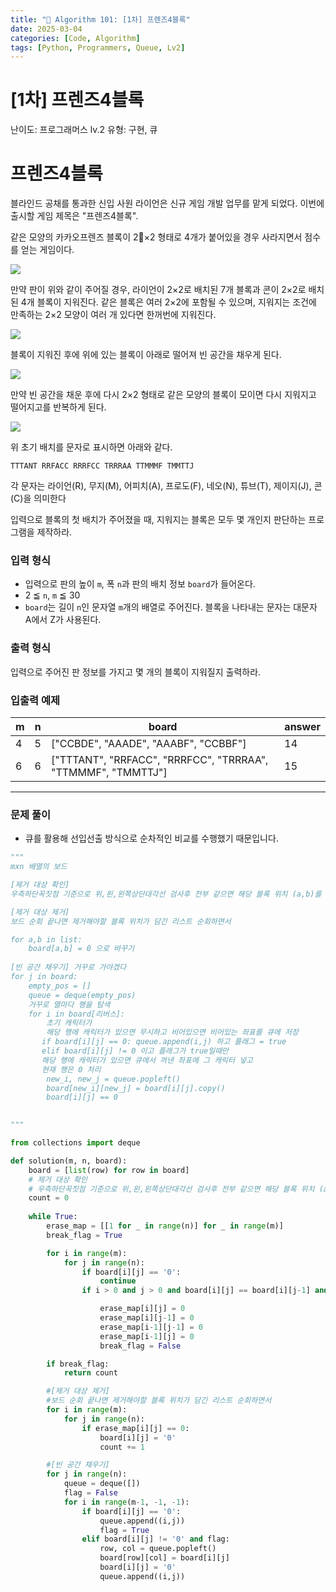 ```yaml
---
title: "🧠 Algorithm 101: [1차] 프렌즈4블록"
date: 2025-03-04
categories: [Code, Algorithm]
tags: [Python, Programmers, Queue, Lv2]
---
```


# [1차] 프렌즈4블록

난이도: 프로그래머스 lv.2
유형: 구현, 큐

# **프렌즈4블록**

블라인드 공채를 통과한 신입 사원 라이언은 신규 게임 개발 업무를 맡게 되었다. 이번에 출시할 게임 제목은 "프렌즈4블록".

같은 모양의 카카오프렌즈 블록이 2×2 형태로 4개가 붙어있을 경우 사라지면서 점수를 얻는 게임이다.

![](http://t1.kakaocdn.net/welcome2018/pang1.png)

만약 판이 위와 같이 주어질 경우, 라이언이 2×2로 배치된 7개 블록과 콘이 2×2로 배치된 4개 블록이 지워진다. 같은 블록은 여러 2×2에 포함될 수 있으며, 지워지는 조건에 만족하는 2×2 모양이 여러 개 있다면 한꺼번에 지워진다.

![](http://t1.kakaocdn.net/welcome2018/pang2.png)

블록이 지워진 후에 위에 있는 블록이 아래로 떨어져 빈 공간을 채우게 된다.

![](http://t1.kakaocdn.net/welcome2018/pang3.png)

만약 빈 공간을 채운 후에 다시 2×2 형태로 같은 모양의 블록이 모이면 다시 지워지고 떨어지고를 반복하게 된다.

![](http://t1.kakaocdn.net/welcome2018/pang4.png)

위 초기 배치를 문자로 표시하면 아래와 같다.

`TTTANT
RRFACC
RRRFCC
TRRRAA
TTMMMF
TMMTTJ`

각 문자는 라이언(R), 무지(M), 어피치(A), 프로도(F), 네오(N), 튜브(T), 제이지(J), 콘(C)을 의미한다

입력으로 블록의 첫 배치가 주어졌을 때, 지워지는 블록은 모두 몇 개인지 판단하는 프로그램을 제작하라.

### **입력 형식**

- 입력으로 판의 높이 `m`, 폭 `n`과 판의 배치 정보 `board`가 들어온다.
- 2 ≦ `n`, `m` ≦ 30
- `board`는 길이 `n`인 문자열 `m`개의 배열로 주어진다. 블록을 나타내는 문자는 대문자 A에서 Z가 사용된다.

### **출력 형식**

입력으로 주어진 판 정보를 가지고 몇 개의 블록이 지워질지 출력하라.

### **입출력 예제**

| m | n | board | answer |
| --- | --- | --- | --- |
| 4 | 5 | ["CCBDE", "AAADE", "AAABF", "CCBBF"] | 14 |
| 6 | 6 | ["TTTANT", "RRFACC", "RRRFCC", "TRRRAA", "TTMMMF", "TMMTTJ"] | 15 |

---

### 문제 풀이

- 큐를 활용해 선입선출 방식으로 순차적인 비교를 수행했기 때문입니다.

```python
"""
mxn 배열의 보드

[제거 대상 확인]
우측하단꼭짓점 기준으로 위,왼,왼쪽상단대각선 검사후 전부 같으면 해당 블록 위치 (a,b)를 리스트에 저장

[제거 대상 제거]
보드 순회 끝나면 제거해야할 블록 위치가 담긴 리스트 순회하면서 

for a,b in list:
    board[a,b] = 0 으로 바꾸기
    
[빈 공간 채우기] 거꾸로 가야겠다
for j in board:
    empty_pos = []
    queue = deque(empty_pos)
    거꾸로 열마다 행을 탐색
    for i in board[리버스]:
        초기 캐릭터가 
        해당 행에 캐릭터가 있으면 무시하고 비어있으면 비어있는 좌표를 큐에 저장
       if board[i][j] == 0: queue.append(i,j) 하고 플래그 = true
       elif board[i][j] != 0 이고 플래그가 true일때만
       해당 행에 캐릭터가 있으면 큐에서 꺼낸 좌표에 그 캐릭터 넣고
       현재 행은 0 처리
        new_i, new_j = queue.popleft()
        board[new_i][new_j] = board[i][j].copy()
        board[i][j] == 0
       

"""

from collections import deque

def solution(m, n, board):
    board = [list(row) for row in board]
    # 제거 대상 확인
    # 우측하단꼭짓점 기준으로 위,왼,왼쪽상단대각선 검사후 전부 같으면 해당 블록 위치 (a,b)를 리스트에 저장
    count = 0
    
    while True:
        erase_map = [[1 for _ in range(n)] for _ in range(m)]
        break_flag = True

        for i in range(m):
            for j in range(n):
                if board[i][j] == '0':
                    continue
                if i > 0 and j > 0 and board[i][j] == board[i][j-1] and board[i][j] == board[i-1][j-1] and board[i][j] == board[i-1][j]:

                    erase_map[i][j] = 0
                    erase_map[i][j-1] = 0
                    erase_map[i-1][j-1] = 0
                    erase_map[i-1][j] = 0
                    break_flag = False

        if break_flag:
            return count

        #[제거 대상 제거]
        #보드 순회 끝나면 제거해야할 블록 위치가 담긴 리스트 순회하면서 
        for i in range(m):
            for j in range(n):
                if erase_map[i][j] == 0:
                    board[i][j] = '0'
                    count += 1

        #[빈 공간 채우기]
        for j in range(n):
            queue = deque([])
            flag = False
            for i in range(m-1, -1, -1):
                if board[i][j] == '0':
                    queue.append((i,j))
                    flag = True
                elif board[i][j] != '0' and flag:
                    row, col = queue.popleft()
                    board[row][col] = board[i][j]
                    board[i][j] = '0'
                    queue.append((i,j))
```